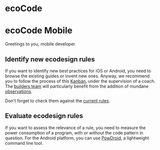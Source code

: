 # ecoCode

# ecoCode Mobile

Greetings to you, mobile developer.

## Identify new ecodesign rules

If you want to identify new best practices for iOS or Android, you need to browse the existing guides or invent new ones. Anyway, we recommend you to follow the process of this [Kanban](https://github.com/orgs/green-code-initiative/projects/4), under the supervision of a coach. The [builders team](builders.md) will particularly benefit from the addition of mundane [observations](https://github.com/orgs/green-code-initiative/projects/4/views/2).

Don't forget to check them against the [current rules](https://github.com/cnumr/best-practices-mobile).

## Evaluate ecodesign rules
If you want to assess the relevance of a rule, you need to measure the power consumption of a program, with or without the code pattern in question. For the Android platform, you can use [PowDroid](https://gitlab.com/powdroid/powdroid-cli), a lightweight command line tool.
